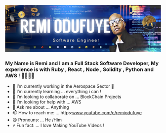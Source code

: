 <img src="https://github.com/remiodufuye/remiodufuye/blob/main/fullstacknew2.jpg" alt="fullstack" >


### My Name is Remi and I am a Full Stack Software Developer, My experience is with Ruby , React , Node , Solidity , Python and AWS ! 👋👩🏽‍💻


- 🔭 I’m currently working in the Aerospace Sector  🚀
- 🌱 I’m currently learning ... everything i can !
- 👯 I’m looking to collaborate on ... BlockChain Projects
- 🤔 I’m looking for help with ... AWS
- 💬 Ask me about ... Anything 
- 📫 How to reach me: ... https:www.youtube.com/c/remiodufuye
- 😄 Pronouns: ... He /Him 
- ⚡ Fun fact: ... I love Making YouTube Videos ! 

